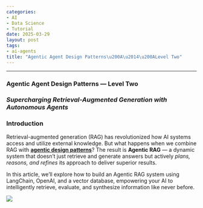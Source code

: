 ```yaml
---
categories:
- AI
- Data Science
- Tutorial
date: 2025-03-29
layout: post
tags:
- ai-agents
title: "Agentic Agent Design Patterns\u200A\u2014\u200ALevel Two"
---
```



* * *

### Agentic Agent Design Patterns — Level Two

###  _Supercharging Retrieval-Augmented Generation with Autonomous Agents_

### Introduction

Retrieval-augmented generation (RAG) has revolutionized how AI systems access and utilize external knowledge. But what happens when we combine RAG with [**agentic design patterns**](https://medium.com/@swengcrunch/agentic-design-patterns-3af27ef4c2d9)? The result is **Agentic RAG** — a dynamic system that doesn’t just retrieve and generate answers but actively _plans, reasons, and refines_ its approach to deliver superior results.

In this article, we’ll explore how to build an Agentic RAG system using LangChain, OpenAI, and a vector database, empowering your AI to intelligently retrieve, evaluate, and synthesize information like never before.

![](https://cdn-images-1.medium.com/max/800/1*kPRxkkkxxDc36JGF1VNxpw.png)